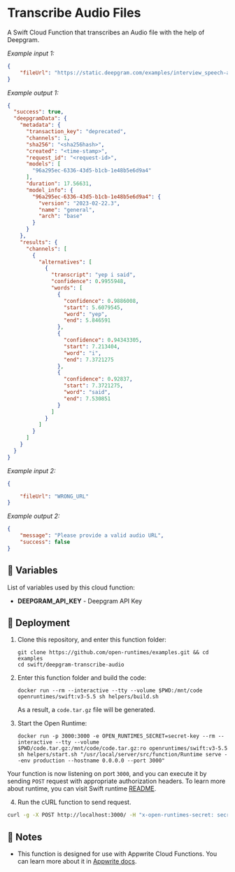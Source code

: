 # Transcribe Audio Files

A Swift Cloud Function that transcribes an Audio file with the help of Deepgram.

_Example input 1:_

```json
{
    "fileUrl": "https://static.deepgram.com/examples/interview_speech-analytics.wav"
}
```

_Example output 1:_

```json
{
  "success": true,
  "deepgramData": {
    "metadata": {
      "transaction_key": "deprecated",
      "channels": 1,
      "sha256": "<sha256hash>",
      "created": "<time-stamp>",
      "request_id": "<request-id>",
      "models": [
        "96a295ec-6336-43d5-b1cb-1e48b5e6d9a4"
      ],
      "duration": 17.56631,
      "model_info": {
        "96a295ec-6336-43d5-b1cb-1e48b5e6d9a4": {
          "version": "2023-02-22.3",
          "name": "general",
          "arch": "base"
        }
      }
    },
    "results": {
      "channels": [
        {
          "alternatives": [
            {
              "transcript": "yep i said",
              "confidence": 0.9955948,
              "words": [
                {
                  "confidence": 0.9886008,
                  "start": 5.6079545,
                  "word": "yep",
                  "end": 5.846591
                },
                {
                  "confidence": 0.94343305,
                  "start": 7.213404,
                  "word": "i",
                  "end": 7.3721275
                },
                {
                  "confidence": 0.92837,
                  "start": 7.3721275,
                  "word": "said",
                  "end": 7.530851
                }
              ]
            }
          ]
        }
      ]
    }
  }
}
```

_Example input 2:_

```json
{

    "fileUrl": "WRONG_URL"
}
```

_Example output 2:_

```json
{
	"message": "Please provide a valid audio URL",
	"success": false
}
```

## 📝 Variables

List of variables used by this cloud function:

- **DEEPGRAM_API_KEY** - Deepgram API Key

## 🚀 Deployment

1. Clone this repository, and enter this function folder:

    ```shell
    git clone https://github.com/open-runtimes/examples.git && cd examples
    cd swift/deepgram-transcribe-audio
    ```

2. Enter this function folder and build the code:

    ```shell
    docker run --rm --interactive --tty --volume $PWD:/mnt/code openruntimes/swift:v3-5.5 sh helpers/build.sh
	```

    As a result, a `code.tar.gz` file will be generated.

3. Start the Open Runtime:

    ```shell
   docker run -p 3000:3000 -e OPEN_RUNTIMES_SECRET=secret-key --rm --interactive --tty --volume $PWD/code.tar.gz:/mnt/code/code.tar.gz:ro openruntimes/swift:v3-5.5 sh helpers/start.sh "/usr/local/server/src/function/Runtime serve --env production --hostname 0.0.0.0 --port 3000"
    ```

Your function is now listening on port `3000`, and you can execute it by sending `POST` request with appropriate authorization headers. To learn more about runtime, you can visit Swift runtime [README](https://github.com/open-runtimes/open-runtimes/tree/main/runtimes/swift-5.5).

4. Run the cURL function to send request.
```bash
curl -g -X POST http://localhost:3000/ -H "x-open-runtimes-secret: secret-key" -H "Content-type: application/json" -d '{"payload":"{\"fileUrl\":\"https://static.deepgram.com/examples/interview_speech-analytics.wav\"}","variables":{"DEEPGRAM_API_KEY":"<YOUR_API_KEY>"}}'
```

## 📝 Notes

- This function is designed for use with Appwrite Cloud Functions. You can learn more about it in [Appwrite docs](https://appwrite.io/docs/functions).
